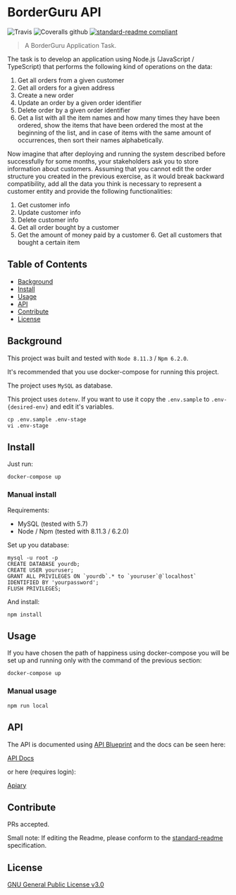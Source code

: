 # BorderGuru API

![Travis](https://img.shields.io/travis/LuanP/border-guru-api.svg) ![Coveralls github](https://img.shields.io/coveralls/github/LuanP/border-guru-api.svg) [![standard-readme compliant](https://img.shields.io/badge/readme%20style-standard-brightgreen.svg)](https://github.com/LuanP/django_sites_web)

> A BorderGuru Application Task.

The task is to develop an application using Node.js (JavaScript / TypeScript) that performs the following kind of operations on the data:

1. Get all orders from a given customer
2. Get all orders for a given address
3. Create a new order
4. Update an order by a given order identifier
5. Delete order by a given order identifier
6. Get a list with all the item names and how many times they have been ordered, show the items that have been ordered the most at the beginning of the list, and in case of items with the same amount of occurrences, then sort their names alphabetically.

Now imagine that after deploying and running the system described before successfully for some months, your stakeholders ask you to store information about customers. Assuming that you cannot edit the order structure you created in the previous exercise, as it would break backward compatibility, add all the data you think is necessary to represent a customer entity and provide the following functionalities:

1. Get customer info
2. Update customer info
3. Delete customer info
4. Get all order bought by a customer
5. Get the amount of money paid by a customer 6. Get all customers that bought a certain item

## Table of Contents

- [Background](#background)
- [Install](#install)
- [Usage](#usage)
- [API](#api)
- [Contribute](#contribute)
- [License](#license)


## Background

This project was built and tested with `Node 8.11.3` / `Npm 6.2.0`.

It's recommended that you use docker-compose for running this project.

The project uses `MySQL` as database.

This project uses `dotenv`. If you want to use it copy the `.env.sample` to `.env-{desired-env}` and edit it's variables.

```
cp .env.sample .env-stage
vi .env-stage
```

## Install

Just run:

```
docker-compose up
```

### Manual install

Requirements:
- MySQL (tested with 5.7)
- Node / Npm (tested with 8.11.3 / 6.2.0)

Set up you database:

```
mysql -u root -p
CREATE DATABASE yourdb;
CREATE USER youruser;
GRANT ALL PRIVILEGES ON `yourdb`.* to `youruser`@`localhost` IDENTIFIED BY 'yourpassword';
FLUSH PRIVILEGES;
```

And install:

```
npm install
```

## Usage

If you have chosen the path of happiness using docker-compose you will be set up and running only with the command of the previous section:

```
docker-compose up
```

### Manual usage

```
npm run local
```

## API

The API is documented using [API Blueprint](https://apiblueprint.org/) and the docs can be seen here:

[API Docs](./docs/border-guru-api.md)

or here (requires login):

[Apiary](https://borderguruapi.docs.apiary.io/)

## Contribute

PRs accepted.

Small note: If editing the Readme, please conform to the [standard-readme](https://github.com/RichardLitt/standard-readme) specification.

## License

[GNU General Public License v3.0](./LICENSE)

